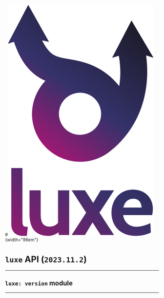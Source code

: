 #![](../../../images/luxe-dark.svg){width="96em"}

# `luxe` API (`2023.11.2`)  


---

## `luxe: version` module


---

